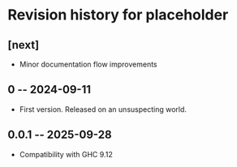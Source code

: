 # Revision history for placeholder

## [next]

* Minor documentation flow improvements

## 0 -- 2024-09-11

* First version. Released on an unsuspecting world.

## 0.0.1 -- 2025-09-28

* Compatibility with GHC 9.12
